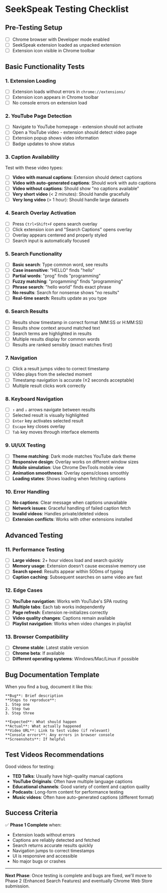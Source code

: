 # SeekSpeak Testing Checklist

## Pre-Testing Setup
- [ ] Chrome browser with Developer mode enabled
- [ ] SeekSpeak extension loaded as unpacked extension
- [ ] Extension icon visible in Chrome toolbar

## Basic Functionality Tests

### 1. Extension Loading
- [ ] Extension loads without errors in `chrome://extensions/`
- [ ] Extension icon appears in Chrome toolbar
- [ ] No console errors on extension load

### 2. YouTube Page Detection
- [ ] Navigate to YouTube homepage - extension should not activate
- [ ] Open a YouTube video - extension should detect video page
- [ ] Extension popup shows video information
- [ ] Badge updates to show status

### 3. Caption Availability
Test with these video types:
- [ ] **Video with manual captions**: Extension should detect captions
- [ ] **Video with auto-generated captions**: Should work with auto captions
- [ ] **Video without captions**: Should show "no captions available"
- [ ] **Very short video** (< 2 minutes): Should handle gracefully
- [ ] **Very long video** (> 1 hour): Should handle large datasets

### 4. Search Overlay Activation
- [ ] Press `Ctrl+Shift+F` opens search overlay
- [ ] Click extension icon and "Search Captions" opens overlay
- [ ] Overlay appears centered and properly styled
- [ ] Search input is automatically focused

### 5. Search Functionality
- [ ] **Basic search**: Type common word, see results
- [ ] **Case insensitive**: "HELLO" finds "hello"
- [ ] **Partial words**: "prog" finds "programming" 
- [ ] **Fuzzy matching**: "progamming" finds "programming"
- [ ] **Phrase search**: "hello world" finds exact phrase
- [ ] **No results**: Search for nonsense shows "no results"
- [ ] **Real-time search**: Results update as you type

### 6. Search Results
- [ ] Results show timestamp in correct format (MM:SS or H:MM:SS)
- [ ] Results show context around matched text
- [ ] Search terms are highlighted in results
- [ ] Multiple results display for common words
- [ ] Results are ranked sensibly (exact matches first)

### 7. Navigation
- [ ] Click a result jumps video to correct timestamp
- [ ] Video plays from the selected moment
- [ ] Timestamp navigation is accurate (±2 seconds acceptable)
- [ ] Multiple result clicks work correctly

### 8. Keyboard Navigation
- [ ] `↑` and `↓` arrows navigate between results
- [ ] Selected result is visually highlighted
- [ ] `Enter` key activates selected result
- [ ] `Escape` key closes overlay
- [ ] `Tab` key moves through interface elements

### 9. UI/UX Testing
- [ ] **Theme matching**: Dark mode matches YouTube dark theme
- [ ] **Responsive design**: Overlay works on different window sizes
- [ ] **Mobile simulation**: Use Chrome DevTools mobile view
- [ ] **Animation smoothness**: Overlay opens/closes smoothly
- [ ] **Loading states**: Shows loading when fetching captions

### 10. Error Handling
- [ ] **No captions**: Clear message when captions unavailable
- [ ] **Network issues**: Graceful handling of failed caption fetch
- [ ] **Invalid videos**: Handles private/deleted videos
- [ ] **Extension conflicts**: Works with other extensions installed

## Advanced Testing

### 11. Performance Testing
- [ ] **Large videos**: 2+ hour videos load and search quickly
- [ ] **Memory usage**: Extension doesn't cause excessive memory use
- [ ] **Search speed**: Results appear within 500ms of typing
- [ ] **Caption caching**: Subsequent searches on same video are fast

### 12. Edge Cases
- [ ] **YouTube navigation**: Works with YouTube's SPA routing
- [ ] **Multiple tabs**: Each tab works independently
- [ ] **Page refresh**: Extension re-initializes correctly
- [ ] **Video quality changes**: Captions remain available
- [ ] **Playlist navigation**: Works when video changes in playlist

### 13. Browser Compatibility
- [ ] **Chrome stable**: Latest stable version
- [ ] **Chrome beta**: If available
- [ ] **Different operating systems**: Windows/Mac/Linux if possible

## Bug Documentation Template

When you find a bug, document it like this:

```
**Bug**: Brief description
**Steps to reproduce**: 
1. Step one
2. Step two
3. Step three

**Expected**: What should happen
**Actual**: What actually happened
**Video URL**: Link to test video (if relevant)
**Console errors**: Any errors in browser console
**Screenshots**: If helpful
```

## Test Videos Recommendations

Good videos for testing:
- **TED Talks**: Usually have high-quality manual captions
- **YouTube Originals**: Often have multiple language captions
- **Educational channels**: Good variety of content and caption quality
- **Podcasts**: Long-form content for performance testing
- **Music videos**: Often have auto-generated captions (different format)

## Success Criteria

✅ **Phase 1 Complete** when:
- Extension loads without errors
- Captions are reliably detected and fetched
- Search returns accurate results quickly
- Navigation jumps to correct timestamps
- UI is responsive and accessible
- No major bugs or crashes

---

**Next Phase**: Once testing is complete and bugs are fixed, we'll move to Phase 2 (Enhanced Search Features) and eventually Chrome Web Store submission.